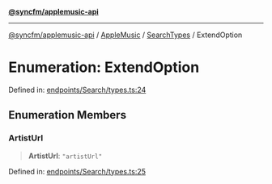 [**@syncfm/applemusic-api**](../../../../../../README.md)

***

[@syncfm/applemusic-api](../../../../../../globals.md) / [AppleMusic](../../../README.md) / [SearchTypes](../README.md) / ExtendOption

# Enumeration: ExtendOption

Defined in: [endpoints/Search/types.ts:24](https://github.com/sync-fm/applemusic-api/blob/9ff258d5e3837a0cb0f9914911c5614d92f344ed/src/endpoints/Search/types.ts#L24)

## Enumeration Members

### ArtistUrl

> **ArtistUrl**: `"artistUrl"`

Defined in: [endpoints/Search/types.ts:25](https://github.com/sync-fm/applemusic-api/blob/9ff258d5e3837a0cb0f9914911c5614d92f344ed/src/endpoints/Search/types.ts#L25)
